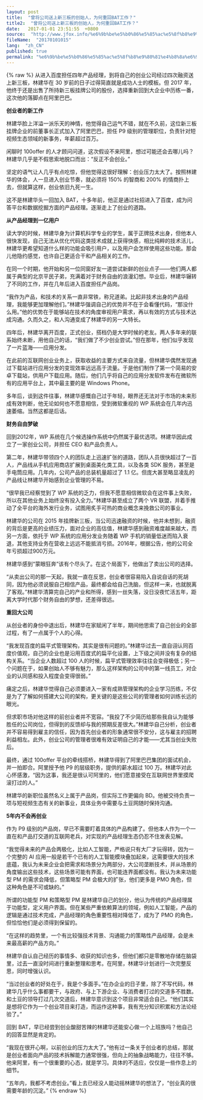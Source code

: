 ```yaml
---
layout: post
title:  "曾将公司送上新三板的创始人，为何重回BAT工作？"
title2:  "曾将公司送上新三板的创始人，为何重回BAT工作？"
date:   2017-01-01 23:51:55  +0800
source:  "http://www.jfox.info/%e6%9b%be%e5%b0%86%e5%85%ac%e5%8f%b8%e9%80%81%e4%b8%8a%e6%96%b0%e4%b8%89%e6%9d%bf%e7%9a%84%e5%88%9b%e5%a7%8b%e4%ba%ba-%e4%b8%ba%e4%bd%95%e9%87%8d%e5%9b%9ebat%e5%b7%a5%e4%bd%9c.html"
fileName:  "20170101015"
lang:  "zh_CN"
published: true
permalink: "%e6%9b%be%e5%b0%86%e5%85%ac%e5%8f%b8%e9%80%81%e4%b8%8a%e6%96%b0%e4%b8%89%e6%9d%bf%e7%9a%84%e5%88%9b%e5%a7%8b%e4%ba%ba-%e4%b8%ba%e4%bd%95%e9%87%8d%e5%9b%9ebat%e5%b7%a5%e4%bd%9c.html"
---
```

{% raw %}
从进入百度担任四年产品经理，到将自己的创业公司经过四次融资送上新三板，林建华在 30 岁前的日子过得简直就是成功人士的模板。但 2017 年，他终于还是出售了所持新三板挂牌公司的股份，选择重新回到大企业中历练一番，这次他的落脚点在阿里巴巴。

**创业者的新工作**

林建华脸上洋溢一派乐天的神情，他觉得自己运气不错，就在不久前，这位新三板挂牌企业的前董事长正式加入了阿里巴巴，担任 P9 级别的管理职位，负责针对短视频生态领域的新事务，年薪超过百万。

闲聊时 100offer 的人才顾问问道，这次假设不来阿里，想过可能还会去哪儿吗？林建华几乎是不假思索地脱口而出：“反正不会创业。”

坚定的语气让人几乎有点吃惊，但他觉得这很好理解：创业压力太大了。按照林建华的体会，人一旦进入创业节奏，就必须将 150% 的智商和 200% 的情商扑上去，但就算这样，创业依旧九死一生。

这不是林建华头一回加入 BAT，十多年前，他正是通过社招进入了百度，成为问答平台和数据挖掘方面的产品经理。逐渐走上了创业的道路。

**从产品经理到一亿用户**

读大学的时候，林建华身为计算机科学专业的学生，属于正牌技术出身，但他本人很快发现，自己无法从优化代码这类技术成就上获得快感，相比纯粹的技术活儿，林建华更希望知道什么样的功能会吸引用户，以及用户会怎样使用这些功能。那会儿他隐约感觉，也许自己更适合干和产品相关的工作。

在同一个时期，他开始和另一位同窗好友一道尝试新鲜的创业点子——他们两人都属于典型的北京平民子弟，充满着对于财务自由的浪漫幻想。毕业后，林建华辗转了不同的工作，并在几年后进入百度担任产品岗。

“我作为产品，和技术的关系一直非常铁，称兄道弟。比起非技术出身的产品经理，我能够更加理解他们。”林建华强调自己的优势并不在于会看懂代码，“那没什么用。”他的优势在于能够站在技术的角度审视用户需求，再以有效的方式与技术达成沟通。久而久之，和人沟通变成了林建华的另一大特长。

四年后，林建华离开百度，正式创业，搭档仍是大学时候的老友。两人多年来的联系始终未断，用他自己的话，“我们做了不少创业尝试。”但在那年，他们似乎发现了一片蓝海——应用分发。

在此前的互联网创业业务上，获取收益的主要方式来自流量，但林建华偶然发现通过下载站进行应用分发的变现效率远远高于流量。于是他们制作了第一个简易的安卓下载站，供用户下载应用。随后，他们几乎将自己的应用分发软件发布在微软所有的应用平台上，其中最主要的是 Windows Phone。

多年后，谈到这件往事，林建华感慨自己过于年轻，眼界还无法对于市场的未来形成有效判断，他无论如何也不愿意相信，受到微软重视的 WP 系统会在几年内迅速萎缩。当然这都是后话。

**财务自由梦破**

回到2012年，WP 系统在几个候选操作系统中仍然属于最优选项。林建华因此成立了一家创业公司，并担任 CEO 和产品负责人。

第二年，林建华带领四个人的团队走上迅速扩张的道路，团队人员很快超过了一百人，产品线从手机应用商店扩展到桌面美化类工具，以及各类 SDK 服务，甚至是手电筒应用。几年内，公司产品的总装机量超过了 1.1 亿。但庞大甚至略显凌乱的产品线让林建华开始感到企业管理的不易。

“很早我已经察觉到了 WP 系统的乏力，但我不愿意相信微软会在这件事上失败，所以在其他业务上始终没有投入全力。”林建华甚至成立了两个 VR 联盟，并着手推动了全平台的海外发行业务，试图用炙手可热的商业概念来挽救公司的事业。

林建华的公司在 2015 年挂牌新三板，当公司迅速融资的时候，他并未想到，融资的背后是更高的业绩压力，面对企业的高估值，林建华感到融资难度越来越大，而另一方面，依托于 WP 系统的应用分发业务随着 WP 手机的销量低迷而陷入衰退，其他支持业务在营收上远远不能抵消亏损。2016年，根据公告，他的公司全年亏损超过900万元。

林建华感到“蒙眼狂奔”该有个尽头了。在这个局面下，他做出了卖出公司的选择。

“从卖出公司的那一天起，我就一直在反思，创业者很容易陷入自说自话的死胡同，因为他必须说服自己相信产品，最终都会给自己洗脑，但这样一来，也就脱离了客观。”林建华清算完自己的产业和所得，感到一丝失落，没日没夜忙活五年，距离大学时代那个财务自由的梦想，还差得很远。

**重回大公司**

从创业者的身份中退出后，林建华在家赋闲了半年，期间他思索了自己创业的全部过程，有了一点属于个人的心得。

“我发现百度的扁平式管理架构，其实是很有问题的。”林建华过去一直自诩认同百度价值观，自己的企业也是沿用百度式的扁平化设置，上下级之间并没有复杂的结构关系。“当企业人数超过 100 人的时候，扁平式管理效率往往会变得极低；另一个问题在于，如果创始人不够有魅力，那么这样架构的公司中的第一线员工，对企业的认同感和投入程度会变得很弱。”

痛定之后，林建华觉得自己必须要进入一家有成熟管理架构的企业学习历练，不仅是为了了解如何搭建大公司的架构，更关键的是这些公司的管理者如何训练长远的眼光。

但求职市场对他这样的前创业者并不宽容。“我投了不少简历给那些我自认为能够胜任的公司岗位，但得到的反馈却与我的预期反差很大。”林建华自己分析，创业者并不容易得到雇主的信任，因为首先创业者的形象通常很不安分，这与雇主的招聘利益相左。此外，创业公司的管理者很难有效证明自己的才能——尤其当创业失败后。

最终，通过 100offer 平台的牵线搭桥，林建华得到了阿里巴巴集团的面试机会，并一拍即合。阿里授予他 P9 的层级职务，提供的薪水超过 100 万。林建华对此心怀感激，“因为这事，我还是很认可阿里的，他们愿意接受在互联网世界里摸爬滚打过的人。”

林建华的新职位虽然名义上属于产品岗，但实际工作更偏向 BD。他被交待负责一项与短视频生态有关的新事业，具体业务中需要与土豆网随时保持沟通。

**5年内不会再创业**

作为 P9 级别的产品岗，早已不需要盯着具体的产品构建了。但他本人作为一个一直在和产品打交道的互联网老兵，对实现的产品经理生态仍忍不住发表见解。

“我觉得未来的产品会两极化，比如人工智能，严格说只有大厂才玩得转，因为一个完整的 AI 应用一般是若干个已有的人工智能模块叠加起来，这需要很大的技术底蕴，我认为未来企业会把需求和场景分为两部分，大公司垄断技术，并从场景的角度输出这些技术，这些场景可能有界面，也可能连界面都没有。我认为未来功能型 PM 的需求会降低，但策略型 PM 会极大的扩张，他们更多是 PMO 角色，但这种角色是不可或缺的。”

所谓的功能型 PM 和策略型 PM 是林建华自己的划分，他认为传统的产品经理属于功能型，定义用户界面。但在某些严重依赖算法的领域，例如人工智能，产品的逻辑是通过技术完成，产品经理的角色重要性相对降低了，成为了 PMO 的角色，但恰恰他们是必须得到保留的。

“在这样的趋势里，一个有比较强技术背景、沟通能力的策略性产品经理，会是未来最高薪的产品方向。”

林建华自认自己经历的事情多、收获的知识也多，但他们都只是零散地存储在脑袋里，过去一直没时间进行重新整理和思考。在阿里，林建华计划进行一次完整反思，同时增强认识。

“当过创业者的好处在于，我是个多面手。”在办企业的日子里，除了不写代码，林建华几乎什么事都要干，与政府、与上下游企业、与消费者打过的交道多不胜数。和土豆的领导打过几次交道后，林建华意识到这个项目非常适合自己。“他们其实是想将它作为一个创业项目来打造，而运作这种事，我有充分知识积累和方法论经验了。”

回到 BAT，早已经尝到创业酸甜苦辣的林建华还能安心做一个上班族吗？他自己的回答显然是肯定的。

“我现在很开心啊，以前创业的压力太大了。”他有过一条关于创业者的总结，那就是创业者面向产品的技术拆解能力通常很强，但向上的抽象战略能力，往往不够。他来阿里，有一个很重要的心态，就是学习。具体的不适应，仅仅是一些作息上的细节。

“五年内，我都不考虑创业。”看上去已经没人能动摇林建华的想法了，“创业真的很需要年龄的沉淀。”
{% endraw %}